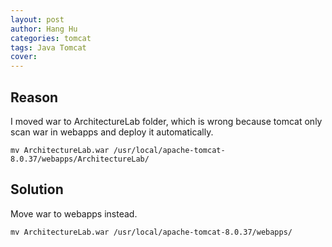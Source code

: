 ```yaml
---
layout: post
author: Hang Hu
categories: tomcat
tags: Java Tomcat 
cover: 
---
```


## Reason

I moved war to ArchitectureLab folder, which is wrong because tomcat only scan war in webapps and deploy it automatically.

```
mv ArchitectureLab.war /usr/local/apache-tomcat-8.0.37/webapps/ArchitectureLab/
```

## Solution

Move war to webapps instead.

```
mv ArchitectureLab.war /usr/local/apache-tomcat-8.0.37/webapps/

```
